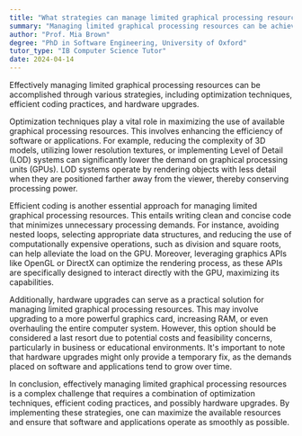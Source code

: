 ```yaml
---
title: "What strategies can manage limited graphical processing resources?"
summary: "Managing limited graphical processing resources can be achieved through optimisation techniques, efficient coding, and hardware upgrades."
author: "Prof. Mia Brown"
degree: "PhD in Software Engineering, University of Oxford"
tutor_type: "IB Computer Science Tutor"
date: 2024-04-14
---
```


Effectively managing limited graphical processing resources can be accomplished through various strategies, including optimization techniques, efficient coding practices, and hardware upgrades.

Optimization techniques play a vital role in maximizing the use of available graphical processing resources. This involves enhancing the efficiency of software or applications. For example, reducing the complexity of 3D models, utilizing lower resolution textures, or implementing Level of Detail (LOD) systems can significantly lower the demand on graphical processing units (GPUs). LOD systems operate by rendering objects with less detail when they are positioned farther away from the viewer, thereby conserving processing power.

Efficient coding is another essential approach for managing limited graphical processing resources. This entails writing clean and concise code that minimizes unnecessary processing demands. For instance, avoiding nested loops, selecting appropriate data structures, and reducing the use of computationally expensive operations, such as division and square roots, can help alleviate the load on the GPU. Moreover, leveraging graphics APIs like OpenGL or DirectX can optimize the rendering process, as these APIs are specifically designed to interact directly with the GPU, maximizing its capabilities.

Additionally, hardware upgrades can serve as a practical solution for managing limited graphical processing resources. This may involve upgrading to a more powerful graphics card, increasing RAM, or even overhauling the entire computer system. However, this option should be considered a last resort due to potential costs and feasibility concerns, particularly in business or educational environments. It's important to note that hardware upgrades might only provide a temporary fix, as the demands placed on software and applications tend to grow over time.

In conclusion, effectively managing limited graphical processing resources is a complex challenge that requires a combination of optimization techniques, efficient coding practices, and possibly hardware upgrades. By implementing these strategies, one can maximize the available resources and ensure that software and applications operate as smoothly as possible.
    